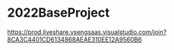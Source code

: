 # 2022BaseProject


https://prod.liveshare.vsengsaas.visualstudio.com/join?8CA3C4401CD6134868AEAE310EE12A9560B6
